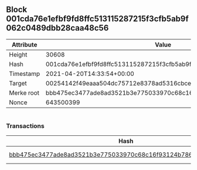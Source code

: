 ## Block 001cda76e1efbf9fd8ffc513115287215f3cfb5ab9f062c0489dbb28caa48c56

Attribute | Value
--- | ---
Height | 30608
Hash | 001cda76e1efbf9fd8ffc513115287215f3cfb5ab9f062c0489dbb28caa48c56
Timestamp | 2021-04-20T14:33:54+00:00
Target | 00254142f49eaaa504dc75712e8378ad5316cbcead634704b3734b6271167cc4
Merke root | bbb475ec3477ade8ad3521b3e775033970c68c16f93124b786636a3fb697bdd3
Nonce | 643500399

```

```

### Transactions

Hash | Amount
--- | ---
[bbb475ec3477ade8ad3521b3e775033970c68c16f93124b786636a3fb697bdd3](bbb475ec3477ade8ad3521b3e775033970c68c16f93124b786636a3fb697bdd3.md) | 10.00000000 SKEPTI 
